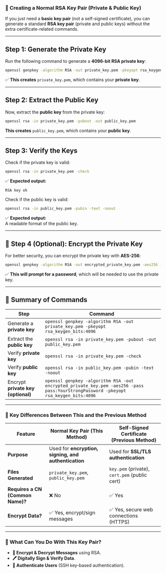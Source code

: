 ### **🔹 Creating a Normal RSA Key Pair (Private & Public Key)**
If you just need a **basic key pair** (not a self-signed certificate), you can generate a standard **RSA key pair** (private and public keys) without the extra certificate-related commands.

---

## **Step 1: Generate the Private Key**
Run the following command to generate a **4096-bit RSA private key**:
```bash
openssl genpkey -algorithm RSA -out private_key.pem -pkeyopt rsa_keygen_bits:4096
```
✅ **This creates** `private_key.pem`, which contains your **private key**.

---

## **Step 2: Extract the Public Key**
Now, extract the **public key** from the private key:
```bash
openssl rsa -in private_key.pem -pubout -out public_key.pem
```
**This creates** `public_key.pem`, which contains your **public key**.

---

## **Step 3: Verify the Keys**
Check if the private key is valid:
```bash
openssl rsa -in private_key.pem -check
```
✅ **Expected output:**
```
RSA key ok
```

Check if the public key is valid:
```bash
openssl rsa -in public_key.pem -pubin -text -noout
```
✅ **Expected output:**  
A readable format of the public key.

---

## **📌 Step 4 (Optional): Encrypt the Private Key**
For better security, you can encrypt the private key with **AES-256**:
```bash
openssl genpkey -algorithm RSA -out encrypted_private_key.pem -aes256 -pass pass:YourStrongPassword -pkeyopt rsa_keygen_bits:4096
```
✅ **This will prompt for a password**, which will be needed to use the private key.

---

## **📌 Summary of Commands**
| **Step** | **Command** |
|----------|------------|
| Generate a **private key** | `openssl genpkey -algorithm RSA -out private_key.pem -pkeyopt rsa_keygen_bits:4096` |
| Extract the **public key** | `openssl rsa -in private_key.pem -pubout -out public_key.pem` |
| Verify **private key** | `openssl rsa -in private_key.pem -check` |
| Verify **public key** | `openssl rsa -in public_key.pem -pubin -text -noout` |
| Encrypt **private key (optional)** | `openssl genpkey -algorithm RSA -out encrypted_private_key.pem -aes256 -pass pass:YourStrongPassword -pkeyopt rsa_keygen_bits:4096` |

---

### **📌 Key Differences Between This and the Previous Method**
| **Feature** | **Normal Key Pair (This Method)** | **Self-Signed Certificate (Previous Method)** |
|------------|--------------------------------|--------------------------------|
| **Purpose** | Used for **encryption, signing, and authentication** | Used for **SSL/TLS authentication** |
| **Files Generated** | `private_key.pem`, `public_key.pem` | `key.pem` (private), `cert.pem` (public cert) |
| **Requires a CN (Common Name)?** | ❌ No | ✅ Yes |
| **Encrypt Data?** | ✅ Yes, encrypt/sign messages | ✅ Yes, secure web connections (HTTPS) |

---

### **📌 What Can You Do With This Key Pair?**
- **🔐 Encrypt & Decrypt Messages** using RSA.
- **🖊️ Digitally Sign & Verify Data**.
- **🔑 Authenticate Users** (SSH key-based authentication).
